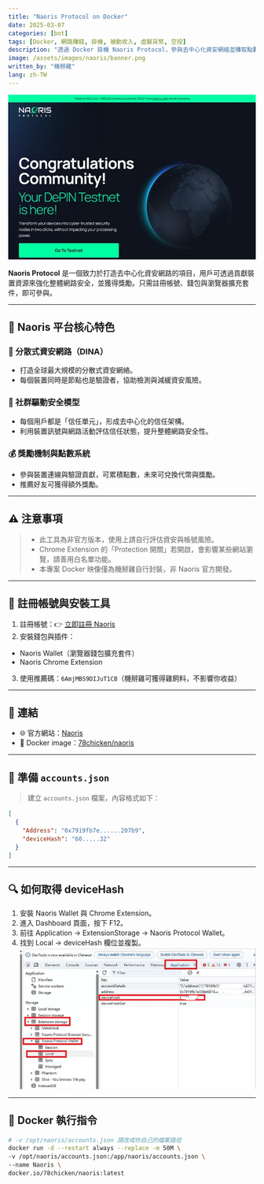 ```yaml
---
title: "Naoris Protocol on Docker"
date: 2025-03-07
categories: [bot]
tags: [Docker, 網路賺錢, 掛機, 被動收入, 虛擬貨幣, 空投]
description: "透過 Docker 掛機 Naoris Protocol，參與去中心化資安網絡並賺取點數，只需錢包與裝置資訊即可輕鬆啟動。"
image: /assets/images/naoris/banner.png
written_by: "機掰雞"
lang: zh-TW
---
```


![Naoris 封面圖](/assets/images/naoris/banner.png)

**Naoris Protocol** 是一個致力於打造去中心化資安網路的項目，用戶可透過貢獻裝置資源來強化整體網路安全，並獲得獎勵。只需註冊帳號、錢包與瀏覽器擴充套件，即可參與。

---

## 🌟 Naoris 平台核心特色

### 🔐 分散式資安網路（DINA）
- 打造全球最大規模的分散式資安網絡。
- 每個裝置同時是節點也是驗證者，協助檢測與減緩資安風險。

### 🤝 社群驅動安全模型
- 每個用戶都是「信任單元」，形成去中心化的信任架構。
- 利用裝置訊號與網路活動評估信任狀態，提升整體網路安全性。

### 💰 獎勵機制與點數系統
- 參與裝置連線與驗證貢獻，可累積點數，未來可兌換代幣與獎勵。
- 推薦好友可獲得額外獎勵。

---

## ⚠️ 注意事項

> - 此工具為非官方版本，使用上請自行評估資安與帳號風險。
> - Chrome Extension 的「Protection 開關」若開啟，會影響某些網站瀏覽，請善用白名單功能。
> - 本專案 Docker 映像僅為機掰雞自行封裝，非 Naoris 官方開發。

---

## 📝 註冊帳號與安裝工具

1. 註冊帳號：👉 [立即註冊 Naoris](https://naorisprotocol.network/testnet)
2. 安裝錢包與插件：
  - Naoris Wallet（瀏覽器錢包擴充套件）
  - Naoris Chrome Extension
3. 使用推薦碼：`6AmjMBS9DIJuT1CB`（機掰雞可獲得雞飼料，不影響你收益）

---

## 🔗 連結

- 🌐 官方網站：[Naoris](https://naorisprotocol.network/)
- 🐳 Docker image：[78chicken/naoris](https://hub.docker.com/r/78chicken/naoris)

---
## 📄 準備 `accounts.json`

> 建立 `accounts.json` 檔案，內容格式如下：

```json
[
  {
    "Address": "0x7919fb7e......207b9",
    "deviceHash": "60.....32"
  }
]
```
--- 

## 🔍 如何取得 deviceHash
1. 安裝 Naoris Wallet 與 Chrome Extension。
2. 進入 Dashboard 頁面，按下 F12。
3. 前往 Application → ExtensionStorage → Naoris Protocol Wallet。
4. 找到 Local → deviceHash 欄位並複製。
![Naoris hash](/assets/images/naoris/img_1.png)
---

## 🐳 Docker 執行指令
```bash
# -v /opt/naoris/accounts.json 請改成你自己的檔案路徑
docker run -d --restart always --replace -m 50M \
-v /opt/naoris/accounts.json:/app/naoris/accounts.json \
--name Naoris \
docker.io/78chicken/naoris:latest
```
